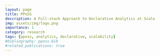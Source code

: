 ```yaml
---
layout: page
title: PPoSS
description: A Full-stack Approach to Declarative Analytics at Scale
img: assets/img/logo.png
importance: 1
category: research
tags: [pposs, analytics, declarative, scalability]
#bibliography: pposs.bib
#related_publications: true
---
```

